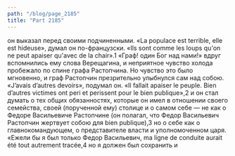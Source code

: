 ```yaml
---
path: "/blog/page_2185"
title: "Part 2185"
---
```


он выказал перед своими подчиненными. «La populace est terrible, elle est hideuse», думал он по-французски. «Ils sont comme les loups qu'on ne peut apaiser qu'avec de la chair».1 «Граф! один Бог над нами!» вдруг вспомнились ему слова Верещагина, и неприятное чувство холода пробежало по спине графа Растопчина. Но чувство это было мгновенно, и граф Растопчин презрительно улыбнулся сам над собою. «J’avais d’autres devoirs», подумал он. «Il fallait apaiser le peuple. Bien d’autres victimes ont peri et perissent pour le bien publique»,2 и он стал думать о тех общих обязанностях, которые он имел в отношении своего семейства, своей (порученной ему) столице и о самом себе — не как о Федоре Васильевиче Растопчине (он полагал, что Федор Васильевич Растопчин жертвует собою для bien publique),3 но о себе как о главнокомандующем, о представителе власти и уполномоченном царя. «Ежели бы я был только Федор Васильевич, ma ligne de conduite aurait été tout autrement tracée,4 но я должен был сохранить и 
